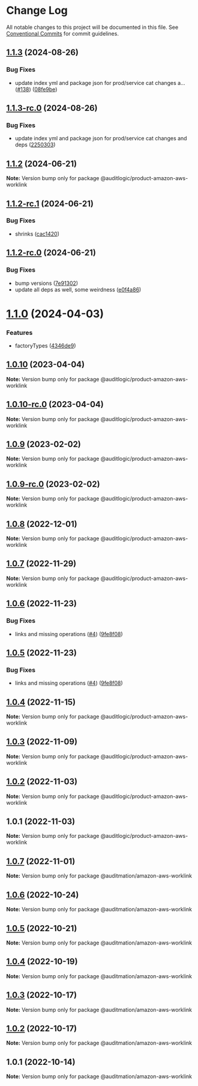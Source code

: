 # Change Log

All notable changes to this project will be documented in this file.
See [Conventional Commits](https://conventionalcommits.org) for commit guidelines.

## [1.1.3](https://github.com/auditlogic/product/compare/@auditlogic/product-amazon-aws-worklink@1.1.2...@auditlogic/product-amazon-aws-worklink@1.1.3) (2024-08-26)


### Bug Fixes

* update index yml and package json for prod/service cat changes a… ([#138](https://github.com/auditlogic/product/issues/138)) ([08fe9be](https://github.com/auditlogic/product/commit/08fe9beb1c8457462a19bc69caa02e6212d97e1a))





## [1.1.3-rc.0](https://github.com/auditlogic/product/compare/@auditlogic/product-amazon-aws-worklink@1.1.2...@auditlogic/product-amazon-aws-worklink@1.1.3-rc.0) (2024-08-26)


### Bug Fixes

* update index yml and package json for prod/service cat changes and deps ([2250303](https://github.com/auditlogic/product/commit/225030363a363608240135b7ebed386b28f01e4b))





## [1.1.2](https://github.com/auditlogic/product/compare/@auditlogic/product-amazon-aws-worklink@1.1.2-rc.1...@auditlogic/product-amazon-aws-worklink@1.1.2) (2024-06-21)

**Note:** Version bump only for package @auditlogic/product-amazon-aws-worklink





## [1.1.2-rc.1](https://github.com/auditlogic/product/compare/@auditlogic/product-amazon-aws-worklink@1.1.2-rc.0...@auditlogic/product-amazon-aws-worklink@1.1.2-rc.1) (2024-06-21)


### Bug Fixes

* shrinks ([cac1420](https://github.com/auditlogic/product/commit/cac14200fefcd8183ab69fe89a47bd3f70f563e9))





## [1.1.2-rc.0](https://github.com/auditlogic/product/compare/@auditlogic/product-amazon-aws-worklink@1.1.0...@auditlogic/product-amazon-aws-worklink@1.1.2-rc.0) (2024-06-21)


### Bug Fixes

* bump versions ([7e91302](https://github.com/auditlogic/product/commit/7e913023b8b312150ed7762c32fbbe616be71de5))
* update all deps as well, some weirdness ([e0f4a86](https://github.com/auditlogic/product/commit/e0f4a864714e2d3de6bbf3da014d5312fe53be2f))





# [1.1.0](https://github.com/auditlogic/product/compare/@auditlogic/product-amazon-aws-worklink@1.0.10...@auditlogic/product-amazon-aws-worklink@1.1.0) (2024-04-03)


### Features

* factoryTypes ([4346de9](https://github.com/auditlogic/product/commit/4346de92693aee892fccf725338ffc7b80ab182b))





## [1.0.10](https://github.com/auditlogic/product/compare/@auditlogic/product-amazon-aws-worklink@1.0.9...@auditlogic/product-amazon-aws-worklink@1.0.10) (2023-04-04)

**Note:** Version bump only for package @auditlogic/product-amazon-aws-worklink





## [1.0.10-rc.0](https://github.com/auditlogic/product/compare/@auditlogic/product-amazon-aws-worklink@1.0.9...@auditlogic/product-amazon-aws-worklink@1.0.10-rc.0) (2023-04-04)

**Note:** Version bump only for package @auditlogic/product-amazon-aws-worklink





## [1.0.9](https://github.com/auditlogic/product/compare/@auditlogic/product-amazon-aws-worklink@1.0.8...@auditlogic/product-amazon-aws-worklink@1.0.9) (2023-02-02)

**Note:** Version bump only for package @auditlogic/product-amazon-aws-worklink





## [1.0.9-rc.0](https://github.com/auditlogic/product/compare/@auditlogic/product-amazon-aws-worklink@1.0.8...@auditlogic/product-amazon-aws-worklink@1.0.9-rc.0) (2023-02-02)

**Note:** Version bump only for package @auditlogic/product-amazon-aws-worklink





## [1.0.8](https://github.com/auditlogic/product/compare/@auditlogic/product-amazon-aws-worklink@1.0.7...@auditlogic/product-amazon-aws-worklink@1.0.8) (2022-12-01)

**Note:** Version bump only for package @auditlogic/product-amazon-aws-worklink





## [1.0.7](https://github.com/auditlogic/product/compare/@auditlogic/product-amazon-aws-worklink@1.0.6...@auditlogic/product-amazon-aws-worklink@1.0.7) (2022-11-29)

**Note:** Version bump only for package @auditlogic/product-amazon-aws-worklink





## [1.0.6](https://github.com/auditlogic/product/compare/@auditlogic/product-amazon-aws-worklink@1.0.4...@auditlogic/product-amazon-aws-worklink@1.0.6) (2022-11-23)


### Bug Fixes

* links and missing operations ([#4](https://github.com/auditlogic/product/issues/4)) ([9fe8f08](https://github.com/auditlogic/product/commit/9fe8f08fe7c57fdb79f991ac35bd6ac2e7dcad38))





## [1.0.5](https://github.com/auditlogic/product/compare/@auditlogic/product-amazon-aws-worklink@1.0.4...@auditlogic/product-amazon-aws-worklink@1.0.5) (2022-11-23)


### Bug Fixes

* links and missing operations ([#4](https://github.com/auditlogic/product/issues/4)) ([9fe8f08](https://github.com/auditlogic/product/commit/9fe8f08fe7c57fdb79f991ac35bd6ac2e7dcad38))





## [1.0.4](https://github.com/auditlogic/product/compare/@auditlogic/product-amazon-aws-worklink@1.0.3...@auditlogic/product-amazon-aws-worklink@1.0.4) (2022-11-15)

**Note:** Version bump only for package @auditlogic/product-amazon-aws-worklink





## [1.0.3](https://github.com/auditlogic/product/compare/@auditlogic/product-amazon-aws-worklink@1.0.2...@auditlogic/product-amazon-aws-worklink@1.0.3) (2022-11-09)

**Note:** Version bump only for package @auditlogic/product-amazon-aws-worklink





## [1.0.2](https://github.com/auditlogic/product/compare/@auditlogic/product-amazon-aws-worklink@1.0.1...@auditlogic/product-amazon-aws-worklink@1.0.2) (2022-11-03)

**Note:** Version bump only for package @auditlogic/product-amazon-aws-worklink





## 1.0.1 (2022-11-03)

**Note:** Version bump only for package @auditlogic/product-amazon-aws-worklink





## [1.0.7](https://github.com/auditmation/store-content/compare/@auditmation/amazon-aws-worklink@1.0.6...@auditmation/amazon-aws-worklink@1.0.7) (2022-11-01)

**Note:** Version bump only for package @auditmation/amazon-aws-worklink





## [1.0.6](https://github.com/auditmation/store-content/compare/@auditmation/amazon-aws-worklink@1.0.5...@auditmation/amazon-aws-worklink@1.0.6) (2022-10-24)

**Note:** Version bump only for package @auditmation/amazon-aws-worklink





## [1.0.5](https://github.com/auditmation/store-content/compare/@auditmation/amazon-aws-worklink@1.0.4...@auditmation/amazon-aws-worklink@1.0.5) (2022-10-21)

**Note:** Version bump only for package @auditmation/amazon-aws-worklink





## [1.0.4](https://github.com/auditmation/store-content/compare/@auditmation/amazon-aws-worklink@1.0.3...@auditmation/amazon-aws-worklink@1.0.4) (2022-10-19)

**Note:** Version bump only for package @auditmation/amazon-aws-worklink





## [1.0.3](https://github.com/auditmation/store-content/compare/@auditmation/amazon-aws-worklink@1.0.2...@auditmation/amazon-aws-worklink@1.0.3) (2022-10-17)

**Note:** Version bump only for package @auditmation/amazon-aws-worklink





## [1.0.2](https://github.com/auditmation/store-content/compare/@auditmation/amazon-aws-worklink@1.0.1...@auditmation/amazon-aws-worklink@1.0.2) (2022-10-17)

**Note:** Version bump only for package @auditmation/amazon-aws-worklink





## 1.0.1 (2022-10-14)

**Note:** Version bump only for package @auditmation/amazon-aws-worklink
